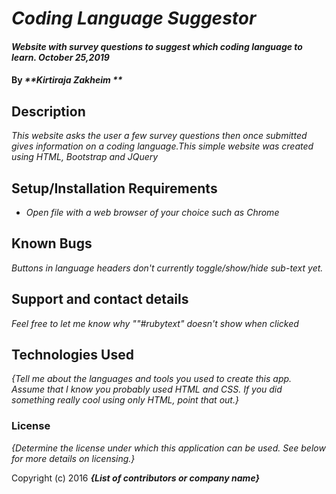 # _Coding Language Suggestor_

#### _Website with survey questions to suggest which coding language to learn. October 25,2019_

#### By _**Kirtiraja Zakheim **_

## Description

_This website asks the user a few survey questions then once submitted gives information on a coding language.This simple website was created using HTML, Bootstrap and JQuery_

## Setup/Installation Requirements

* _Open file with a web browser of your choice such as Chrome_




## Known Bugs

_Buttons in language headers don't currently toggle/show/hide sub-text yet._

## Support and contact details

_Feel free to let me know why ""#rubytext" doesn't show when clicked_

## Technologies Used

_{Tell me about the languages and tools you used to create this app. Assume that I know you probably used HTML and CSS. If you did something really cool using only HTML, point that out.}_

### License

*{Determine the license under which this application can be used.  See below for more details on licensing.}*

Copyright (c) 2016 **_{List of contributors or company name}_**
